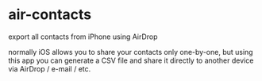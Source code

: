 # air-contacts

export all contacts from iPhone using AirDrop

normally iOS allows you to share your contacts only one-by-one, 
but using this app you can generate a CSV file and share it directly to another device via AirDrop / e-mail / etc. 
